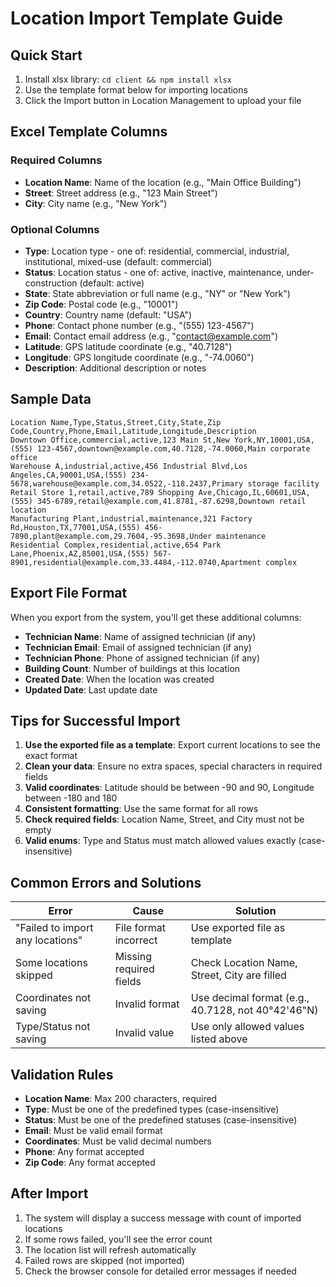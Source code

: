 # Location Import Template Guide

## Quick Start

1. Install xlsx library: `cd client && npm install xlsx`
2. Use the template format below for importing locations
3. Click the Import button in Location Management to upload your file

## Excel Template Columns

### Required Columns
- **Location Name**: Name of the location (e.g., "Main Office Building")
- **Street**: Street address (e.g., "123 Main Street")
- **City**: City name (e.g., "New York")

### Optional Columns
- **Type**: Location type - one of: residential, commercial, industrial, institutional, mixed-use (default: commercial)
- **Status**: Location status - one of: active, inactive, maintenance, under-construction (default: active)
- **State**: State abbreviation or full name (e.g., "NY" or "New York")
- **Zip Code**: Postal code (e.g., "10001")
- **Country**: Country name (default: "USA")
- **Phone**: Contact phone number (e.g., "(555) 123-4567")
- **Email**: Contact email address (e.g., "contact@example.com")
- **Latitude**: GPS latitude coordinate (e.g., "40.7128")
- **Longitude**: GPS longitude coordinate (e.g., "-74.0060")
- **Description**: Additional description or notes

## Sample Data

```
Location Name,Type,Status,Street,City,State,Zip Code,Country,Phone,Email,Latitude,Longitude,Description
Downtown Office,commercial,active,123 Main St,New York,NY,10001,USA,(555) 123-4567,downtown@example.com,40.7128,-74.0060,Main corporate office
Warehouse A,industrial,active,456 Industrial Blvd,Los Angeles,CA,90001,USA,(555) 234-5678,warehouse@example.com,34.0522,-118.2437,Primary storage facility
Retail Store 1,retail,active,789 Shopping Ave,Chicago,IL,60601,USA,(555) 345-6789,retail@example.com,41.8781,-87.6298,Downtown retail location
Manufacturing Plant,industrial,maintenance,321 Factory Rd,Houston,TX,77001,USA,(555) 456-7890,plant@example.com,29.7604,-95.3698,Under maintenance
Residential Complex,residential,active,654 Park Lane,Phoenix,AZ,85001,USA,(555) 567-8901,residential@example.com,33.4484,-112.0740,Apartment complex
```

## Export File Format

When you export from the system, you'll get these additional columns:
- **Technician Name**: Name of assigned technician (if any)
- **Technician Email**: Email of assigned technician (if any)
- **Technician Phone**: Phone of assigned technician (if any)
- **Building Count**: Number of buildings at this location
- **Created Date**: When the location was created
- **Updated Date**: Last update date

## Tips for Successful Import

1. **Use the exported file as a template**: Export current locations to see the exact format
2. **Clean your data**: Ensure no extra spaces, special characters in required fields
3. **Valid coordinates**: Latitude should be between -90 and 90, Longitude between -180 and 180
4. **Consistent formatting**: Use the same format for all rows
5. **Check required fields**: Location Name, Street, and City must not be empty
6. **Valid enums**: Type and Status must match allowed values exactly (case-insensitive)

## Common Errors and Solutions

| Error | Cause | Solution |
|-------|-------|----------|
| "Failed to import any locations" | File format incorrect | Use exported file as template |
| Some locations skipped | Missing required fields | Check Location Name, Street, City are filled |
| Coordinates not saving | Invalid format | Use decimal format (e.g., 40.7128, not 40°42'46"N) |
| Type/Status not saving | Invalid value | Use only allowed values listed above |

## Validation Rules

- **Location Name**: Max 200 characters, required
- **Type**: Must be one of the predefined types (case-insensitive)
- **Status**: Must be one of the predefined statuses (case-insensitive)
- **Email**: Must be valid email format
- **Coordinates**: Must be valid decimal numbers
- **Phone**: Any format accepted
- **Zip Code**: Any format accepted

## After Import

1. The system will display a success message with count of imported locations
2. If some rows failed, you'll see the error count
3. The location list will refresh automatically
4. Failed rows are skipped (not imported)
5. Check the browser console for detailed error messages if needed
